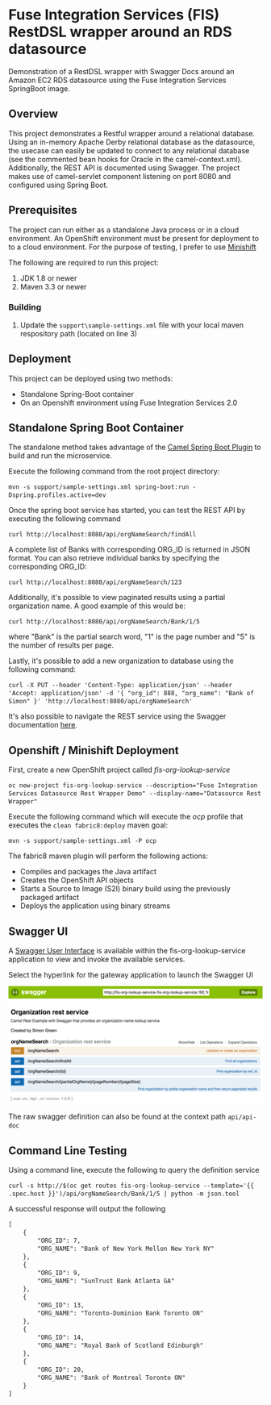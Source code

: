 Fuse Integration Services (FIS) RestDSL wrapper around an RDS datasource
====================================

Demonstration of a RestDSL wrapper with Swagger Docs around an Amazon EC2 RDS datasource using the Fuse Integration Services SpringBoot image.  

## Overview

This project demonstrates a Restful wrapper around a relational database.  Using an in-memory Apache Derby relational database as the datasource, the usecase can easily be updated to connect to any relational database (see the commented bean hooks for Oracle in the camel-context.xml).  Additionally, the REST API is documented using Swagger.  The project makes use of camel-servlet component listening on port 8080 and configured using Spring Boot.

## Prerequisites

The project can run either as a standalone Java process or in a cloud environment.  An OpenShift environment must be present for deployment to to a cloud environment.  For the purpose of testing, I prefer to use [Minishift](https://fabric8.io/guide/getStarted/minishift.html)

The following are required to run this project:

1. JDK 1.8 or newer
2. Maven 3.3 or newer

### Building


1. Update the `support\sample-settings.xml` file with your local maven respository path (located on line 3)

## Deployment

This project can be deployed using two methods:

* Standalone Spring-Boot container
* On an Openshift environment using Fuse Integration Services 2.0

## Standalone Spring Boot Container

The standalone method takes advantage of the [Camel Spring Boot Plugin](http://camel.apache.org/spring-boot.html) to build and run the microservice.

Execute the following command from the root project directory:

```
mvn -s support/sample-settings.xml spring-boot:run -Dspring.profiles.active=dev
```

Once the spring boot service has started, you can test the REST API by executing the following command

```
curl http://localhost:8080/api/orgNameSearch/findAll
```

A complete list of Banks with corresponding ORG_ID is returned in JSON format.  You can also retrieve individual banks by specifying the corresponding ORG_ID:

```
curl http://localhost:8080/api/orgNameSearch/123
```

Additionally, it's possible to view paginated results using a partial organization name.  A good example of this would be:

```
curl http://localhost:8080/api/orgNameSearch/Bank/1/5
```

where "Bank" is the partial search word, "1" is the page number and "5" is the number of results per page.

Lastly, it's possible to add a new organization to database using the following command:

```
curl -X PUT --header 'Content-Type: application/json' --header 'Accept: application/json' -d '{ "org_id": 888, "org_name": "Bank of Simon" }' 'http://localhost:8080/api/orgNameSearch'
 ```

It's also possible to navigate the REST service using the Swagger documentation [here](http://localhost:8080/index.html).

## Openshift / Minishift Deployment

First, create a new OpenShift project called *fis-org-lookup-service*

```
oc new-project fis-org-lookup-service --description="Fuse Integration Services Datasource Rest Wrapper Demo" --display-name="Datasource Rest Wrapper"
```

Execute the following command which will execute the *ocp* profile that executes the `clean fabric8:deploy` maven goal:

```
mvn -s support/sample-settings.xml -P ocp
```

The fabric8 maven plugin will perform the following actions:

* Compiles and packages the Java artifact
* Creates the OpenShift API objects
* Starts a Source to Image (S2I) binary build using the previously packaged artifact
* Deploys the application using binary streams

## Swagger UI

A [Swagger User Interface](http://swagger.io/swagger-ui/) is available within the fis-org-lookup-service application to view and invoke the available services. 

Select the hyperlink for the gateway application to launch the Swagger UI

![](images/swagger.png "Swagger User Interface")

The raw swagger definition can also be found at the context path `api/api-doc` 

## Command Line Testing

Using a command line, execute the following to query the definition service

```
curl -s http://$(oc get routes fis-org-lookup-service --template='{{ .spec.host }}')/api/orgNameSearch/Bank/1/5 | python -m json.tool
```
	
A successful response will output the following

```
[
    {
        "ORG_ID": 7,
        "ORG_NAME": "Bank of New York Mellon New York NY"
    },
    {
        "ORG_ID": 9,
        "ORG_NAME": "SunTrust Bank Atlanta GA"
    },
    {
        "ORG_ID": 13,
        "ORG_NAME": "Toronto-Dominion Bank Toronto ON"
    },
    {
        "ORG_ID": 14,
        "ORG_NAME": "Royal Bank of Scotland Edinburgh"
    },
    {
        "ORG_ID": 20,
        "ORG_NAME": "Bank of Montreal Toronto ON"
    }
]
```
